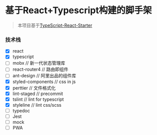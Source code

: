 # 基于React+Typescript构建的脚手架

> 本项目基于[TypeScript-React-Starter](https://github.com/Microsoft/TypeScript-React-Starter)

### 技术栈

- [x] react
- [x] typescript
- [ ] mobx              // 新一代状态管理库
- [ ] react-router4     // 路由即组件
- [ ] ant-design        // 阿里出品的组件库
- [x] styled-components  // css in js
- [x] perttier          // 文件格式化
- [x] lint-staged       // precommit
- [x] tslint            // lint for typescript
- [x] styleline         // lint css/scss
- [ ] typedoc           
- [ ] Jest            
- [ ] mock
- [ ] PWA